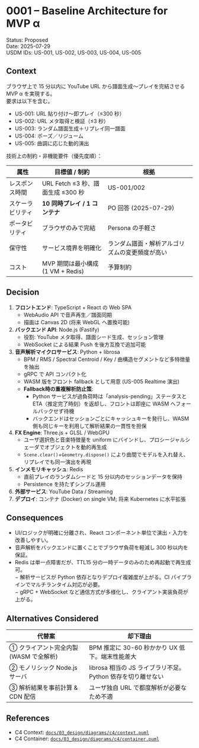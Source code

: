 # 0001 – Baseline Architecture for MVP α  
Status: Proposed  
Date: 2025-07-29  
USDM IDs: US-001, US-002, US-003, US-004, US-005  

## Context  
ブラウザ上で 15 分以内に YouTube URL から譜面生成〜プレイを完結させる MVP α を実現する。  
要求は以下を含む。  
* US-001: URL 貼り付け～即プレイ（≤300 秒）  
* US-002: URL メタ取得と検証（≤3 秒）  
* US-003: ランダム譜面生成＋リプレイ同一譜面  
* US-004: ポーズ／リジューム  
* US-005: 曲調に応じた動的演出  

技術上の制約・非機能要件（優先度順）：  

|  属性  | 目標値 / 制約 | 根拠 |
|--------|---------------|------|
| レスポンス時間 | URL Fetch ≤3 秒、譜面生成 ≤300 秒 | US-001/002 |
| スケーラビリティ | **10 同時プレイ / 1 コンテナ** | PO 回答 (2025-07-29) |
| ポータビリティ | ブラウザのみで完結 | Persona の手軽さ |
| 保守性 | サービス境界を明確化 | ランダム譜面・解析アルゴリズムの変更頻度が高い |
| コスト | MVP 期間は最小構成 (1 VM + Redis) | 予算制約 |

## Decision  
1. **フロントエンド**: TypeScript + React の Web SPA  
   * WebAudio API で音声再生／譜面同期  
   * 描画は Canvas 2D (将来 WebGL へ置換可能)  
2. **バックエンド API**: Node.js (Fastify)  
   * 役割: YouTube メタ取得、譜面シード生成、セッション管理  
   * WebSocket による結果 Push を後方互換で追加可能  
3. **音声解析マイクロサービス**: Python + librosa
   * BPM / RMS / Spectral Centroid / Key / 曲構造セグメントなど多特徴量を抽出
   * gRPC で API コンパクト化
   * WASM 版をフロント fallback として用意 (US-005 Realtime 演出)
   * **Fallback時の重複解析防止策**:
     - Python サービスが過負荷時は「analysis-pending」ステータスと ETA（推定完了時刻）を返却し、フロントは即座に WASM へフォールバックせず待機
     - バックエンドはセッションごとにキャッシュキーを発行し、WASM 側も同じキーを利用して解析結果の一貫性を担保
4. **FX Engine**: Three.js + GLSL / WebGPU
   * ユーザ選択色と音楽特徴量を uniform にバインドし、プロシージャルシェーダでオブジェクトを動的再生成
   * `Scene.clear()`+`Geometry.dispose()` により曲間でモデルを入れ替え、リプレイでも同一演出を再現
5. **インメモリキャッシュ**: Redis
   * 直前プレイのランダムシードと 15 分以内のセッションデータを保持  
   * Persistence を持たずシンプル運用  
5. **外部サービス**: YouTube Data / Streaming  
6. **デプロイ**: コンテナ (Docker) on single VM; 将来 Kubernetes に水平拡張  

## Consequences  
+ UI/ロジックが明確に分離され、React コンポーネント単位で演出・入力を改善しやすい。  
+ 音声解析をバックエンドに置くことでブラウザ負荷を軽減し 300 秒以内を保証。  
+ Redis は単一点障害だが、TTL15 分の一時データのみのため再起動で再生成可。  
− 解析サービスが Python 依存となりデプロイ複雑度が上がる。CI パイプラインでマルチランタイム対応が必要。  
− gRPC + WebSocket など通信方式が多様化し、クライアント実装負荷が上がる。  

## Alternatives Considered  
| 代替案 | 却下理由 |
|--------|---------|
| ① クライアント完全内製 (WASM で全解析) | BPM 推定に 30-60 秒かかり UX 低下。端末性能差大 |
| ② モノリシック Node.js サーバ | librosa 相当の JS ライブラリ不足。Python 依存を切り離せない |
| ③ 解析結果を事前計算 & CDN 配信 | ユーザ独自 URL で都度解析が必要なため不適 |

## References  
* C4 Context: [`docs/03_design/diagrams/c4/context.puml`](docs/03_design/diagrams/c4/context.puml)  
* C4 Container: [`docs/03_design/diagrams/c4/container.puml`](docs/03_design/diagrams/c4/container.puml)  